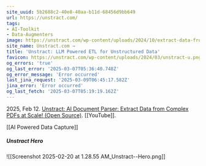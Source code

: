 ```yaml
---
site_uuid: 5b2688c2-40e8-40aa-b11d-68456d9bb649
url: https://unstract.com/
tags:
- AI-Toolkit
- Data-Augmenters
image: https://unstract.com/wp-content/uploads/2024/10/extract-data-from-documents-with-unstract.png
site_name: Unstract.com →
title: 'Unstract: LLM Powered ETL for Unstructured Data'
favicon: https://unstract.com/wp-content/uploads/2024/03/unstract-u.png
og_errors: 'true'
og_last_error: '2025-03-07T05:36:40.748Z'
og_error_message: 'Error occurred'
last_jina_request: '2025-03-09T06:45:17.582Z'
jina_error: 'Error occurred'
og_last_fetch: '2025-03-07T05:19:19.162Z'
---
```

2025, Feb 12. [Unstract: AI Document Parser: Extract Data from Complex PDFs at Scale! (Open Source)](https://youtu.be/Ymq8o7FSoVc?si=5VZE2VbjqdF_-dgO). [[YouTube]].

[[AI Powered Data Capture]]

##### Unstract Hero
![[Screenshot 2025-02-20 at 1.28.55 AM_Unstract--Hero.png]]
